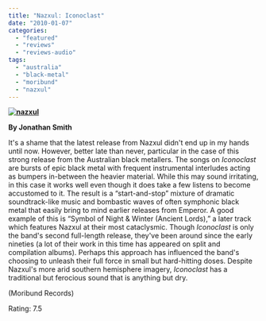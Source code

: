 ```yaml
---
title: "Nazxul: Iconoclast"
date: "2010-01-07"
categories: 
  - "featured"
  - "reviews"
  - "reviews-audio"
tags: 
  - "australia"
  - "black-metal"
  - "moribund"
  - "nazxul"
---
```


**[![nazxul](http://www.hellbound.ca/wp-content/uploads/2010/01/nazxul-300x300.jpg "nazxul")](http://www.hellbound.ca/wp-content/uploads/2010/01/nazxul.jpg)**

**By Jonathan Smith**

It's a shame that the latest release from Nazxul didn't end up in my hands until now. However, better late than never, particular in the case of this strong release from the Australian black metallers. The songs on _Iconoclast_ are bursts of epic black metal with frequent instrumental interludes acting as bumpers in-between the heavier material. While this may sound irritating, in this case it works well even though it does take a few listens to become accustomed to it. The result is a “start-and-stop” mixture of dramatic soundtrack-like music and bombastic waves of often symphonic black metal that easily bring to mind earlier releases from Emperor. A good example of this is “Symbol of Night & Winter (Ancient Lords),” a later track which features Nazxul at their most cataclysmic. Though _Iconoclast_ is only the band's second full-length release, they've been around since the early nineties (a lot of their work in this time has appeared on split and compilation albums). Perhaps this approach has influenced the band's choosing to unleash their full force in small but hard-hitting doses. Despite Nazxul's more arid southern hemisphere imagery, _Iconoclast_ has a traditional but ferocious sound that is anything but dry.

(Moribund Records)

Rating: 7.5

